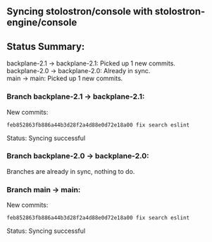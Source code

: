 ## Syncing stolostron/console with stolostron-engine/console

## Status Summary:

backplane-2.1 -> backplane-2.1: Picked up 1 new commits.  
backplane-2.0 -> backplane-2.0: Already in sync.  
main -> main: Picked up 1 new commits.  

### Branch backplane-2.1 -> backplane-2.1:

New commits:

```
feb852863fb886a44b3d28f2a4d88e0d72e18a00 fix search eslint
```

Status: Syncing successful

### Branch backplane-2.0 -> backplane-2.0:

Branches are already in sync, nothing to do.

### Branch main -> main:

New commits:

```
feb852863fb886a44b3d28f2a4d88e0d72e18a00 fix search eslint
```

Status: Syncing successful
